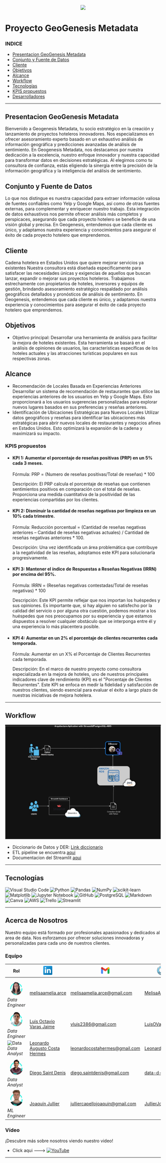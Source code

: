 <p align=center><img src=files/img/geogenesis_portada.gif><p>

# Proyecto GeoGenesis Metadata

### INDICE

- [Presentacion GeoGenesis Metadata](#presentacion-geogenesis-metadata)
- [Conjunto y Fuente de Datos](#conjunto-y-fuente-de-datos)
- [Cliente](#cliente)
- [Objetivos](#objetivos)
- [Alcance](#alcance)
- [Workflow](#workflow)
- [Tecnologías](#tecnologías)
- [KPIS propuestos](#kpis-propuestos)
- [Desarrolladores](#desarrolladores)

---

## Presentacion GeoGenesis Metadata

Bienvenido a Geogenesis Metadata, tu socio estratégico en la creación y lanzamiento de proyectos hoteleros innovadores. Nos especializamos en ofrecer asesoramiento experto basado en un exhaustivo análisis de información geográfica y predicciones avanzadas de análisis de sentimiento.
En Geogenesis Metadata, nos destacamos por nuestra dedicación a la excelencia, nuestro enfoque innovador y nuestra capacidad para transformar datos en decisiones estratégicas. Al elegirnos como tu consultora de confianza, estás eligiendo la sinergia entre la precisión de la información geográfica y la inteligencia del análisis de sentimiento.

## Conjunto y Fuente de Datos

Lo que nos distingue es nuestra capacidad para extraer información valiosa de fuentes confiables como Yelp y Google Maps, así como de otras fuentes externas, para complementar y enriquecer nuestro trabajo. Esta integración de datos exhaustivos nos permite ofrecer análisis más completos y perspicaces, asegurando que cada proyecto hotelero se beneficie de una visión global y precisa. En Geogenesis, entendemos que cada cliente es único, y adaptamos nuestra experiencia y conocimientos para asegurar el éxito de cada proyecto hotelero que emprendemos.

## Cliente

Cadena hotelera en Estados Unidos que quiere mejorar servicios ya existentes
Nuestra consultora está diseñada específicamente para satisfacer las necesidades únicas y exigencias de aquellos que buscan lanzar, expandir o mejorar sus proyectos hoteleros. Trabajamos estrechamente con propietarios de hoteles, inversores y equipos de gestión, brindando asesoramiento estratégico respaldado por análisis geográficos detallados y pronósticos de análisis de sentimiento. En Geogenesis, entendemos que cada cliente es único, y adaptamos nuestra experiencia y conocimientos para asegurar el éxito de cada proyecto hotelero que emprendemos.

## Objetivos

- Objetivo principal: Desarrollar una herramienta de análisis para facilitar la mejora de hoteles existentes. Esta herramienta se basará en el análisis de opiniones de usuarios, las características específicas de los hoteles actuales y las atracciones turísticas populares en sus respectivas zonas.

## Alcance

- Recomendación de Locales Basada en Experiencias Anteriores
  Desarrollar un sistema de recomendación de restaurantes que utilice las experiencias anteriores de los usuarios en Yelp y Google Maps. Esto proporcionará a los usuarios sugerencias personalizadas para explorar nuevos lugares basados en sus preferencias y reseñas anteriores.
- Identificación de Ubicaciones Estratégicas para Nuevos Locales
  Utilizar datos geográficos y reseñas para identificar las ubicaciones más estratégicas para abrir nuevos locales de restaurantes y negocios afines en Estados Unidos. Esto optimizará la expansión de la cadena y maximizará su impacto.

### KPIS propuestos

- #### KPI 1: Aumentar el porcentaje de reseñas positivas (PRP) en un 5% cada 3 meses.

  Fórmula:
  PRP = (Numero de reseñas positivas/Total de reseñas) * 100

  Descripción:
  El PRP calcula el porcentaje de reseñas que contienen sentimientos positivos en comparación con el total de reseñas. Proporciona una medida cuantitativa de la positividad de las experiencias compartidas por los clientes.
- #### KPI 2: Disminuir la cantidad de reseñas negativas por limpieza en un 10% cada trimestre.

  Fórmula:
  Reducción porcentual = (Cantidad de reseñas negativas anteriores – Cantidad de reseñas negativas actuales) / Cantidad de reseñas negativas anteriores * 100.

  Descripción:
  Una vez identificada un área problemática que contribuye a la negatividad de las reseñas, adoptamos este KPI para solucionarla progresivamente.
- #### KPI 3: Mantener el índice de Respuestas a Reseñas Negativas (IRRN) por encima del 95%.

  Fórmula:
  IRRN = (Reseñas negativas contestadas/Total de reseñas negativas) * 100

  Descripción:
  Este KPI permite reflejar que nos importan los huéspedes y sus opiniones. Es importante que, si hay alguien no satisfecho por la calidad del servicio o por alguna otra cuestión, podemos mostrar a los huéspedes que nos preocupamos por su experiencia y que estamos dispuestos a resolver cualquier obstáculo que se interponga entre él y una experiencia lo más placentera posible.
- #### KPI 4: Aumentar en un 2% el porcentaje de clientes recurrentes cada temporada.

  Fórmula:
  Aumentar en un X% el Porcentaje de Clientes Recurrentes cada temporada.

  Descripción:
  En el marco de nuestro proyecto como consultora especializada en la mejora de hoteles, uno de nuestros principales indicadores clave de rendimiento (KPI) es el "Porcentaje de Clientes Recurrentes". Este KPI se enfoca en medir la fidelidad y satisfacción de nuestros clientes, siendo esencial para evaluar el éxito a largo plazo de nuestras iniciativas de mejora hotelera.

---

## Workflow

<p align=center><img src=files/img/workflow1.jpeg><p>

- Diccionario de Datos y DER: [Link diccionario](https://drive.google.com/drive/folders/1kuQy_BOdoovmRketR3T8dd2RiRuLq-Rt?usp=sharing)
- ETL pipeline se encuentra [aqui](pipeline.md)
- Documentacion del Streamlit [aqui](streamlit.md)
---

## Tecnologías

![Visual Studio Code](https://img.shields.io/badge/Visual%20Studio%20Code-0078d7.svg?style=for-the-badge&logo=visual-studio-code&logoColor=white)
![Python](https://img.shields.io/badge/python-3670A0?style=for-the-badge&logo=python&logoColor=ffdd54)
![Pandas](https://img.shields.io/badge/pandas-%23150458.svg?style=for-the-badge&logo=pandas&logoColor=white)
![NumPy](https://img.shields.io/badge/numpy-%23013243.svg?style=for-the-badge&logo=numpy&logoColor=white)
![scikit-learn](https://img.shields.io/badge/scikit--learn-%23F7931E.svg?style=for-the-badge&logo=scikit-learn&logoColor=white)
![Matplotlib](https://img.shields.io/badge/Matplotlib-%23ffffff.svg?style=for-the-badge&logo=Matplotlib&logoColor=black)
![Jupyter Notebook](https://img.shields.io/badge/jupyter-%23FA0F00.svg?style=for-the-badge&logo=jupyter&logoColor=white)
![GitHub](https://img.shields.io/badge/github-%23121011.svg?style=for-the-badge&logo=github&logoColor=white)
![PostgreSQL](https://img.shields.io/badge/PostgreSQL-badge?style=for-the-badge&logo=postgresql&logoColor=%234169E1&color=white)
![Markdown](https://img.shields.io/badge/markdown-%23000000.svg?style=for-the-badge&logo=markdown&logoColor=white)
![Canva](https://img.shields.io/badge/Canva-%2300C4CC.svg?style=for-the-badge&logo=Canva&logoColor=white)
![AWS](https://img.shields.io/badge/Amazon_AWS-badge?style=for-the-badge&logo=amazonaws&logoColor=black&labelColor=yellow&color=%23232F3E)
![Trello](https://img.shields.io/badge/Trello-badge?style=for-the-badge&logo=trello&logoColor=white&color=blue)
![Streamlit](https://img.shields.io/badge/Streamlit-badge?style=for-the-badge&logo=streamlit&logoColor=red&color=white)

---

## Acerca de Nosotros

Nuestro equipo está formado por profesionales apasionados y dedicados al area de data. Nos esforzamos por ofrecer soluciones innovadoras y personalizadas para cada uno de nuestros clientes.

### Equipo

| Rol                                          | ![Linkedin](files/img/linkedin.png)                                              | ![Gmail](files/img/gmail.png)                                            | ![GitHub](files/img/github.png)                                     |
| -------------------------------------------- | ------------------------------------------------------------------------------ | ---------------------------------------------------------------------- | ----------------------------------------------------------------- |
| ![Data](files/img/Melisa.gif)*Data Engineer* | [melisaamelia.arce](https://www.linkedin.com/in/melisaameliaarce)                 | [melisaamelia.arce@gmail.com](mailto:melisaamelia.arce@gmail.com)         | [MelisaArce](https://github.com/MelisaArce)                          |
| ![Data](files/img/Luís.gif)*Data Engineer*  | [Luis Octavio Varas Jaime](https://www.linkedin.com/in/luis-o-varas/)             | [vluis2386@gmail.com](mailto:vluis2386@gmail.com)                         | [LuisOVaras](https://github.com/LuisOVaras)                          |
| ![Data](files/img/Léo.gif)*Data Analyst*    | [Leonardo Augusto Costa Hermes](https://linkedin.com/in/leonardo-costa-672a3a1b9) | [leonardocostahermes@gmail.com](mailto:leonardocostahermes@gmail.com)     | [LeonardoCostaH](https://github.com/LeonardoCostaH/)                 |
| ![Data](files/img/Diego.gif)*Data Analyst*   | [Diego Saint Denis](https://www.linkedin.com/in/diego-saint-denis/)               | [diego.saintdenis@gmail.com](mailto:diego.saintdenis@gmail.com)           | [data-d-s-d](https://github.com/data-d-s-d)                          |
| ![Data](files/img/Joaquin.gif)*ML Engineer*  | [Joaquín Jullier](https://www.linkedin.com/in/joaqu%C3%ADn-jullier-6179a4266/)   | [julliercapellojoaquin@gmail.com](mailto:julliercapellojoaquin@gmail.com) | [JullierJoaquin](https://github.com/JullierJoaquin?tab=repositories) |

### Vídeo 

¡Descubre más sobre nosotros viendo nuestro video!

- Click aqui ---> [![YouTube](https://img.shields.io/badge/YouTube-badge?style=for-the-badge&logo=youtube&logoColor=%23FF0000&color=black)](https://youtu.be/2MNnqXGmpiU?si=MIVbUoxwEPQWP2Bq)
---
